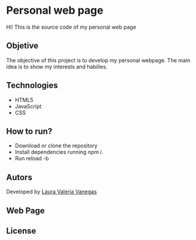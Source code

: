 # Personal web page

Hi! This is the source code of my personal web page

## Objetive
The objective of this project is to develop my personal webpage. The main idea is to show my interests and habilies. 

## Technologies

* HTML5
* JavaScript
* CSS

## How to run?
* Download or clone the repository
* Install dependencies running *npm i*.
* Run reload -b 

## Autors
Developed by [Laura Valeria Vanegas](https://github.com/lvvanegas10)

## Web Page
## License
